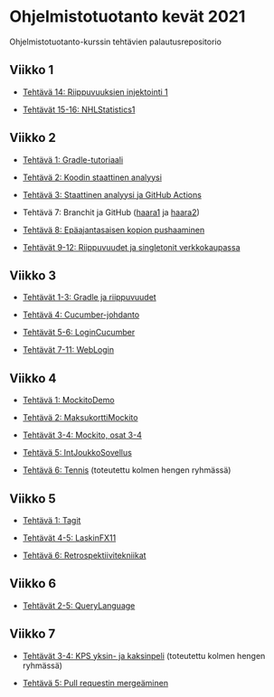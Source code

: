 # Ohjelmistotuotanto kevät 2021

Ohjelmistotuotanto-kurssin tehtävien palautusrepositorio

## Viikko 1

- [Tehtävä 14: Riippuvuuksien injektointi 1](https://github.com/jenkarper/ohtu-tehtavat/tree/main/viikko1/tehtavat14-16/RiippuvuuksienInjektointi1)

- [Tehtävät 15-16: NHLStatistics1](https://github.com/jenkarper/ohtu-tehtavat/tree/main/viikko1/tehtavat14-16/NhlStatistics1)

## Viikko 2

- [Tehtävä 1: Gradle-tutoriaali](https://github.com/jenkarper/ohtu-tehtavat/tree/main/viikko2/gradletutoriaali)

- [Tehtävä 2: Koodin staattinen analyysi](https://github.com/jenkarper/ohtu-2020-viikko1/blob/main/config/checkstyle/checkstyle.xml)

- [Tehtävä 3: Staattinen analyysi ja GitHub Actions](https://github.com/jenkarper/ohtu-2020-viikko1/blob/main/.github/workflows/gradle.yml)

- Tehtävä 7: Branchit ja GitHub ([haara1](https://github.com/jenkarper/ohtu-tehtavat/tree/haara1) ja [haara2](https://github.com/jenkarper/ohtu-tehtavat/tree/haara2))

- [Tehtävä 8: Epäajantasaisen kopion pushaaminen](https://github.com/jenkarper/ohtu-tehtavat/commit/4984e8465839c11c5d564e710701d1c07a44dfb9)

- [Tehtävät 9-12: Riippuvuudet ja singletonit verkkokaupassa](https://github.com/jenkarper/ohtu-tehtavat/tree/main/viikko2/Verkkokauppa1)

## Viikko 3

- [Tehtävät 1-3: Gradle ja riippuvuudet](https://github.com/jenkarper/ohtu-tehtavat/tree/main/viikko3/nhlreader)

- [Tehtävä 4: Cucumber-johdanto](https://github.com/jenkarper/ohtu-tehtavat/tree/main/viikko3/HelloCucumber)

- [Tehtävät 5-6: LoginCucumber](https://github.com/jenkarper/ohtu-tehtavat/tree/main/viikko3/LoginCucumber)

- [Tehtävät 7-11: WebLogin](https://github.com/jenkarper/ohtu-tehtavat/tree/main/viikko3/WebLogin)

## Viikko 4

- [Tehtävä 1: MockitoDemo](https://github.com/jenkarper/ohtu-tehtavat/tree/main/viikko4/MockitoDemo)

- [Tehtävä 2: MaksukorttiMockito](https://github.com/jenkarper/ohtu-tehtavat/tree/main/viikko4/MaksukorttiMockito)

- [Tehtävät 3-4: Mockito, osat 3-4](https://github.com/jenkarper/ohtu-tehtavat/tree/main/viikko2/Verkkokauppa1)

- [Tehtävä 5: IntJoukkoSovellus](https://github.com/jenkarper/ohtu-tehtavat/tree/main/viikko4/IntJoukkoSovellus)

- [Tehtävä 6: Tennis](https://github.com/jenkarper/ohtu-tehtavat/tree/main/viikko4/Tennis) (toteutettu kolmen hengen ryhmässä)

## Viikko 5

- [Tehtävä 1: Tagit](https://github.com/jenkarper/ohtu-tehtavat/tags)

- [Tehtävät 4-5: LaskinFX11](https://github.com/jenkarper/ohtu-tehtavat/tree/main/viikko5/LaskinFX11)

- [Tehtävä 6: Retrospektiivitekniikat](https://github.com/jenkarper/ohtu-tehtavat/blob/main/retro.md)

## Viikko 6

- [Tehtävät 2-5: QueryLanguage](https://github.com/jenkarper/ohtu-tehtavat/tree/main/viikko6/QueryLanguage)

## Viikko 7

- [Tehtävät 3-4: KPS yksin- ja kaksinpeli](https://github.com/jenkarper/ohtu-tehtavat/tree/main/viikko7/KiviPaperiSakset) (toteutettu kolmen hengen ryhmässä)

- [Tehtävä 5: Pull requestin mergeäminen](https://github.com/jenkarper/ohtu-tehtavat/blob/main/MERGE.md)
